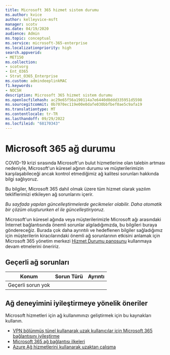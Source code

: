 ```yaml
---
title: Microsoft 365 hizmet sistem durumu
ms.author: kvice
author: kelleyvice-msft
manager: scotv
ms.date: 04/19/2020
audience: Admin
ms.topic: conceptual
ms.service: microsoft-365-enterprise
ms.localizationpriority: high
search.appverid:
- MET150
ms.collection:
- scotvorg
- Ent_O365
- Strat_O365_Enterprise
ms.custom: admindeeplinkMAC
f1.keywords:
- NOCSH
description: Microsoft 365 hizmet sistem durumu
ms.openlocfilehash: ac29e65f56a190114a7e6440d0ddd335951d5598
ms.sourcegitcommit: 0b7070ec119e00e0dafe030bbfbef0ae5c9afa19
ms.translationtype: MT
ms.contentlocale: tr-TR
ms.lasthandoff: 09/29/2022
ms.locfileid: "68170343"
---
```

# <a name="microsoft-365-network-health-status"></a>Microsoft 365 ağ durumu

COVID-19 krizi sırasında Microsoft'un bulut hizmetlerine olan talebin artması nedeniyle, Microsoft'un küresel ağının durumu ve müşterilerimizin karşılaşabileceği ancak kontrol etmediğimiz ağ kalitesi sorunları hakkında bilgi sağlıyoruz.

Bu bilgiler, Microsoft 365 dahil olmak üzere tüm hizmet olarak yazılım tekliflerimizi etkileyen ağ sorunlarını içerir.

_Bu sayfada yapılan güncelleştirmelerde gecikmeler olabilir. Daha otomatik bir çözüm oluştururken el ile güncelleştiriyoruz._

Microsoft'un küresel ağında veya müşterilerimizle Microsoft ağı arasındaki İnternet bağlantısında önemli sorunlar algıladığımızda, bu bilgileri buraya göndereceğiz. Burada çok daha ayrıntılı ve hedeflenen bilgiler sağladığımız için müşterilerin kiracılarındaki önemli ağ sorunlarının etkisini anlamak için Microsoft 365 yönetim merkezi <a href="https://go.microsoft.com/fwlink/p/?linkid=842900" target="_blank">Hizmet Durumu panosunu</a> kullanmaya devam etmelerini öneririz.

## <a name="current-network-issues"></a>Geçerli ağ sorunları

| Konum | Sorun Türü | Ayrıntı |
| --- | --- | --- |
| Geçerli sorun yok | | |

## <a name="recommendations-to-improve-network-experience"></a>Ağ deneyimini iyileştirmeye yönelik öneriler

Microsoft hizmetleri için ağ kullanımınızı geliştirmek için bu kaynakları kullanın.

- [VPN bölünmüş tünel kullanarak uzak kullanıcılar için Microsoft 365 bağlantısını iyileştirme](microsoft-365-vpn-split-tunnel.md)
- [Microsoft 365 ağ bağlantısı ilkeleri](./microsoft-365-network-connectivity-principles.md)
- [Azure Ağ hizmetlerini kullanarak uzaktan çalışma](/azure/networking/working-remotely-support)